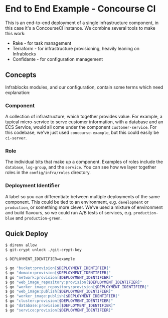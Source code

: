 # End to End Example - Concourse CI

This is an end-to-end deployment of a single infrastructure component, in this
case it's a ConcourseCI instance. We combine several tools to make this work:

* Rake - for task management
* Terraform - for infrastructure provisioning, heavily leaning on Infrablocks
* Confidante - for configuration management

## Concepts

Infrablocks modules, and our configuration, contain some terms which need
explanation:

### Component

A collection of infrastructure, which together provides value. For example, a
typical micro-service to serve customer information, with a database and an ECS
Service, would all come under the component `customer-service`. For this 
codebase, we've just used `concourse-example`, but this could easily be 
`ci-server`.

### Role

The individual bits that make up a component. Examples of roles include the 
`database`, `log-group`, and the `service`. You can see how we layer together
roles in the `config/infra/roles` directory.

### Deployment Identifier

A label so you can differentiate between multiple deployments of the same 
component. This could be tied to an environment, e.g. `development` or 
`production`, or something more clever. We've used a mixture of environment and
build flavours, so we could run A/B tests of services, e.g. `production-blue`
and `production-green`.

## Quick Deploy

```bash
$ direnv allow
$ git-crypt unlock ./git-crypt-key

$ DEPLOYMENT_IDENTIFIER=example

$ go "bucket:provision[$DEPLOYMENT_IDENTIFIER]"
$ go "domain:provision[$DEPLOYMENT_IDENTIFIER]"
$ go "network:provision[$DEPLOYMENT_IDENTIFIER]"
$ go "web_image_repository:provision[$DEPLOYMENT_IDENTIFIER]"
$ go "worker_image_repository:provision[$DEPLOYMENT_IDENTIFIER]"
$ go "web_image:publish[$DEPLOYMENT_IDENTIFIER]"
$ go "worker_image:publish[$DEPLOYMENT_IDENTIFIER]"
$ go "cluster:provision[$DEPLOYMENT_IDENTIFIER]"
$ go "database:provision[$DEPLOYMENT_IDENTIFIER]"
$ go "service:provision[$DEPLOYMENT_IDENTIFIER]"
```
